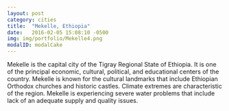 ```yaml
---
layout: post
category: cities
title:  "Mekelle, Ethiopia"
date:   2016-02-05 15:08:10 -0500
img: img/portfolio/Mekelle4.png
modalID: modalCake
---
```

Mekelle is the capital city of the Tigray Regional State of Ethiopia. It is one of the principal economic, cultural, political, and educational centers of the country. Mekelle is known for the cultural landmarks that include Ethiopian Orthodox churches and historic castles. Climate extremes are characteristic of the region. Mekelle is experiencing severe water problems that include lack of an adequate supply and quality issues.

[flat-icons-link]: https://sellfy.com/p/8Q9P/jV3VZ/
